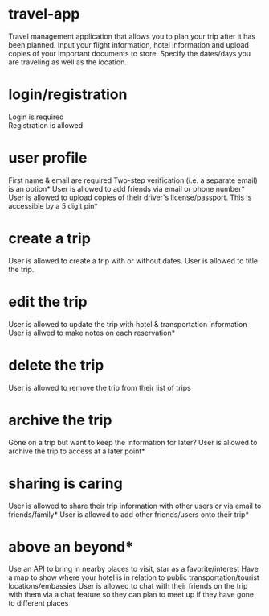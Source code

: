 # travel-app
Travel management application that allows you to plan your trip after it has been planned. Input your flight information, hotel information and upload copies of your important documents to store. Specify the dates/days you are traveling as well as the location.

# login/registration
Login is required <br/>
Registration is allowed

# user profile
First name & email are required
Two-step verification (i.e. a separate email) is an option*
User is allowed to add friends via email or phone number*
User is allowed to upload copies of their driver's license/passport. This is accessible by a 5 digit pin*

# create a trip
User is allowed to create a trip with or without dates. 
User is allowed to title the trip.

# edit the trip
User is allowed to update the trip with hotel & transportation information
User is allwed to make notes on each reservation*

# delete the trip
User is allowed to remove the trip from their list of trips

# archive the trip
Gone on a trip but want to keep the information for later? User is allowed to archive the trip to access at a later point*

# sharing is caring
User is allowed to share their trip information with other users or via email to friends/family*
User is allowed to add other friends/users onto their trip*

# above an beyond*
Use an API to bring in nearby places to visit, star as a favorite/interest
Have a map to show where your hotel is in relation to public transportation/tourist locations/embassies
User is allowed to chat with their friends on the trip with them via a chat feature so they can plan to meet up if they have gone to different places